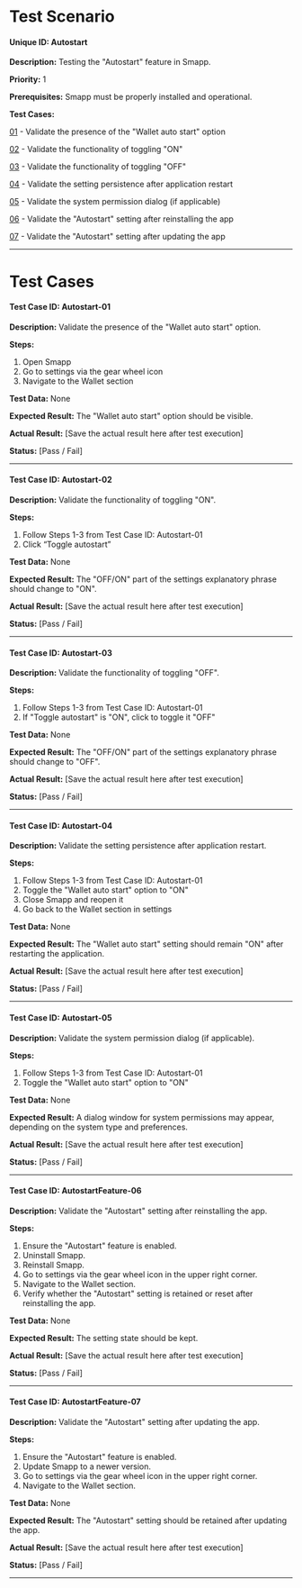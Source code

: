 # Test Scenario

#### Unique ID:  Autostart

**Description:** Testing the "Autostart" feature in Smapp.

**Priority:** 1

**Prerequisites:** Smapp must be properly installed and operational.

**Test Cases:**

[01](#test-case-id-Autostart-01) - Validate the presence of the "Wallet auto start" option

[02](#test-case-id-Autostart-02) - Validate the functionality of toggling "ON"

[03](#test-case-id-Autostart-03) - Validate the functionality of toggling "OFF"

[04](#test-case-id-Autostart-04) - Validate the setting persistence after application restart

[05](#test-case-id-Autostart-05) - Validate the system permission dialog (if applicable)

[06](#test-case-id-AutostartFeature-06) - Validate the "Autostart" setting after reinstalling the app

[07](#test-case-id-AutostartFeature-07) - Validate the "Autostart" setting after updating the app

_____

# Test Cases

#### Test Case ID: Autostart-01

**Description:** Validate the presence of the "Wallet auto start" option.

**Steps:**

1. Open Smapp
2. Go to settings via the gear wheel icon
3. Navigate to the Wallet section

**Test Data:** None

**Expected Result:** The "Wallet auto start" option should be visible.

**Actual Result:** [Save the actual result here after test execution]

**Status:** [Pass / Fail]

---

#### Test Case ID: Autostart-02

**Description:** Validate the functionality of toggling "ON".

**Steps:**

1. Follow Steps 1-3 from Test Case ID: Autostart-01
2. Click “Toggle autostart”

**Test Data:** None

**Expected Result:** The "OFF/ON" part of the settings explanatory phrase should change to "ON".

**Actual Result:** [Save the actual result here after test execution]

**Status:** [Pass / Fail]

---

#### Test Case ID: Autostart-03

**Description:** Validate the functionality of toggling "OFF".

**Steps:**

1. Follow Steps 1-3 from Test Case ID: Autostart-01
2. If "Toggle autostart" is "ON", click to toggle it "OFF"

**Test Data:** None

**Expected Result:** The "OFF/ON" part of the settings explanatory phrase should change to "OFF".

**Actual Result:** [Save the actual result here after test execution]

**Status:** [Pass / Fail]

---

#### Test Case ID: Autostart-04

**Description:** Validate the setting persistence after application restart.

**Steps:**

1. Follow Steps 1-3 from Test Case ID: Autostart-01
2. Toggle the "Wallet auto start" option to "ON"
3. Close Smapp and reopen it
4. Go back to the Wallet section in settings

**Test Data:** None

**Expected Result:** The "Wallet auto start" setting should remain "ON" after restarting the application.

**Actual Result:** [Save the actual result here after test execution]

**Status:** [Pass / Fail]

---

#### Test Case ID: Autostart-05

**Description:** Validate the system permission dialog (if applicable).

**Steps:**

1. Follow Steps 1-3 from Test Case ID: Autostart-01
2. Toggle the "Wallet auto start" option to "ON"

**Test Data:** None

**Expected Result:** A dialog window for system permissions may appear, depending on the system type and preferences.

**Actual Result:** [Save the actual result here after test execution]

**Status:** [Pass / Fail]

---

#### Test Case ID: AutostartFeature-06

**Description:** Validate the "Autostart" setting after reinstalling the app.

**Steps:**

1. Ensure the "Autostart" feature is enabled.
2. Uninstall Smapp.
3. Reinstall Smapp.
4. Go to settings via the gear wheel icon in the upper right corner.
5. Navigate to the Wallet section.
6. Verify whether the "Autostart" setting is retained or reset after reinstalling the app.

**Test Data:** None

**Expected Result:**  The setting state should be kept.

**Actual Result:** [Save the actual result here after test execution]

**Status:** [Pass / Fail]

---

#### Test Case ID: AutostartFeature-07

**Description:** Validate the "Autostart" setting after updating the app.

**Steps:**

1. Ensure the "Autostart" feature is enabled.
2. Update Smapp to a newer version.
3. Go to settings via the gear wheel icon in the upper right corner.
4. Navigate to the Wallet section.

**Test Data:** None

**Expected Result:** The "Autostart" setting should be retained after updating the app.

**Actual Result:** [Save the actual result here after test execution]

**Status:** [Pass / Fail]

---


